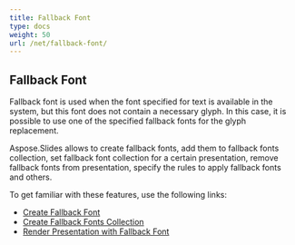 ```yaml
---
title: Fallback Font
type: docs
weight: 50
url: /net/fallback-font/
---
```


## **Fallback Font**
Fallback font is used when the font specified for text is available in the system, but this font does not contain a necessary glyph. In this case, it is possible to use one of the specified fallback fonts for the glyph replacement.

Aspose.Slides allows to create fallback fonts, add them to fallback fonts collection, set fallback font collection for a certain presentation, remove fallback fonts from presentation, specify the rules to apply fallback fonts and others.

To get familiar with these features, use the following links:

- [Create Fallback Font](/slides/net/create-fallback-font)
- [Create Fallback Fonts Collection](/slides/net/create-fallback-fonts-collection)
- [Render Presentation with Fallback Font](/slides/net/render-presentation-with-fallback-font)






